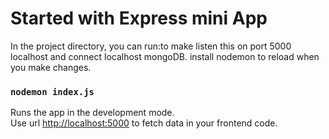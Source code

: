 # Started with Express mini App

In the project directory, you can run:to make listen this on port 5000 localhost and connect localhost mongoDB.
install nodemon to reload when you make changes.

### `nodemon index.js`

Runs the app in the development mode.\
Use url [http://localhost:5000](http://localhost:5000) to fetch data in your frontend code.
